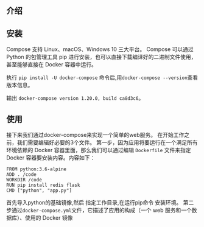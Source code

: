 ## 介绍

## 安装

Compose 支持 Linux、macOS、Windows 10 三大平台。
Compose 可以通过 Python 的包管理工具 pip 进行安装，也可以直接下载编译好的二进制文件使用，甚至能够直接在 Docker 容器中运行。

执行 `pip install -U docker-compose` 命令后,用`docker-compose --version`查看版本信息。

输出 `docker-compose version 1.20.0, build ca8d3c6`。


## 使用 
接下来我们通过docker-compose来实现一个简单的web服务。
在开始工作之前，我们需要编辑好必要的3个文件。
第一步，因为应用将要运行在一个满足所有环境依赖的 Docker 容器里面，那么我们可以通过编辑 `Dockerfile` 文件来指定 Docker 容器要安装内容。内容如下：
```
FROM python:3.6-alpine
ADD . /code
WORKDIR /code
RUN pip install redis flask
CMD ["python", "app.py"]
```
首先导入python的基础镜像,然后 指定工作目录,在运行pip命令 安装环境。
第二步通过`docker-compose.yml`文件，它描述了应用的构成（一个 web 服务和一个数据库）、使用的 Docker 镜像


